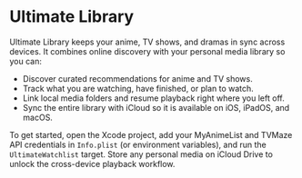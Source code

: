 # Ultimate Library

Ultimate Library keeps your anime, TV shows, and dramas in sync across devices. It combines online discovery with your personal media library so you can:
- Discover curated recommendations for anime and TV shows.
- Track what you are watching, have finished, or plan to watch.
- Link local media folders and resume playback right where you left off.
- Sync the entire library with iCloud so it is available on iOS, iPadOS, and macOS.

To get started, open the Xcode project, add your MyAnimeList and TVMaze API credentials in `Info.plist` (or environment variables), and run the `UltimateWatchlist` target. Store any personal media on iCloud Drive to unlock the cross-device playback workflow.
